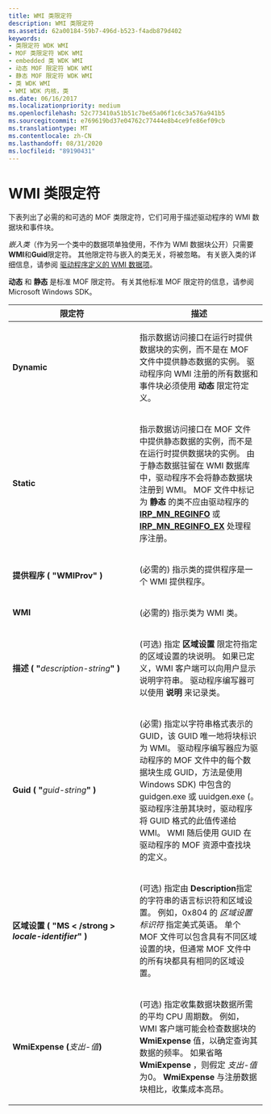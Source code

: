 ```yaml
---
title: WMI 类限定符
description: WMI 类限定符
ms.assetid: 62a00184-59b7-496d-b523-f4adb879d402
keywords:
- 类限定符 WDK WMI
- MOF 类限定符 WDK WMI
- embedded 类 WDK WMI
- 动态 MOF 限定符 WDK WMI
- 静态 MOF 限定符 WDK WMI
- 类 WDK WMI
- WMI WDK 内核，类
ms.date: 06/16/2017
ms.localizationpriority: medium
ms.openlocfilehash: 52c773410a51b51c7be65a06f1c6c3a576a941b5
ms.sourcegitcommit: e769619bd37e04762c77444e8b4ce9fe86ef09cb
ms.translationtype: MT
ms.contentlocale: zh-CN
ms.lasthandoff: 08/31/2020
ms.locfileid: "89190431"
---
```

# <a name="wmi-class-qualifiers"></a>WMI 类限定符





下表列出了必需的和可选的 MOF 类限定符，它们可用于描述驱动程序的 WMI 数据块和事件块。

*嵌入类*（作为另一个类中的数据项单独使用，不作为 WMI 数据块公开）只需要**WMI**和**Guid**限定符。 其他限定符与嵌入的类无关，将被忽略。 有关嵌入类的详细信息，请参阅 [驱动程序定义的 WMI 数据项](driver-defined-wmi-data-items.md)。

**动态** 和 **静态** 是标准 MOF 限定符。 有关其他标准 MOF 限定符的信息，请参阅 Microsoft Windows SDK。

<table>
<colgroup>
<col width="50%" />
<col width="50%" />
</colgroup>
<thead>
<tr class="header">
<th>限定符</th>
<th>描述</th>
</tr>
</thead>
<tbody>
<tr class="odd">
<td><p><strong>Dynamic</strong></p></td>
<td><p>指示数据访问接口在运行时提供数据块的实例，而不是在 MOF 文件中提供静态数据的实例。 驱动程序向 WMI 注册的所有数据和事件块必须使用 <strong>动态</strong> 限定符定义。</p></td>
</tr>
<tr class="even">
<td><p><strong>Static</strong></p></td>
<td><p>指示数据访问接口在 MOF 文件中提供静态数据的实例，而不是在运行时提供数据块的实例。 由于静态数据驻留在 WMI 数据库中，驱动程序不会将静态数据块注册到 WMI。 MOF 文件中标记为 <strong>静态</strong> 的类不应由驱动程序的 <a href="https://docs.microsoft.com/windows-hardware/drivers/kernel/irp-mn-reginfo" data-raw-source="[&lt;strong&gt;IRP_MN_REGINFO&lt;/strong&gt;](./irp-mn-reginfo.md)"><strong>IRP_MN_REGINFO</strong></a> 或 <a href="https://docs.microsoft.com/windows-hardware/drivers/kernel/irp-mn-reginfo-ex" data-raw-source="[&lt;strong&gt;IRP_MN_REGINFO_EX&lt;/strong&gt;](./irp-mn-reginfo-ex.md)"><strong>IRP_MN_REGINFO_EX</strong></a> 处理程序注册。</p></td>
</tr>
<tr class="odd">
<td><p><strong>提供程序 ( "WMIProv" ) </strong></p></td>
<td><p> (必需的) 指示类的提供程序是一个 WMI 提供程序。</p></td>
</tr>
<tr class="even">
<td><p><strong>WMI</strong></p></td>
<td><p> (必需的) 指示类为 WMI 类。</p></td>
</tr>
<tr class="odd">
<td><p><strong>描述 ( "</strong><em>description-string</em><strong>" ) </strong></p></td>
<td><p> (可选) 指定 <strong>区域设置</strong> 限定符指定的区域设置的块说明。 如果已定义，WMI 客户端可以向用户显示说明字符串。 驱动程序编写器可以使用 <strong>说明</strong> 来记录类。</p></td>
</tr>
<tr class="even">
<td><p><strong>Guid ( "</strong><em>guid-string</em><strong>" ) </strong></p></td>
<td><p> (必需) 指定以字符串格式表示的 GUID，该 GUID 唯一地将块标识为 WMI。 驱动程序编写器应为驱动程序的 MOF 文件中的每个数据块生成 GUID，方法是使用 Windows SDK) 中包含的 guidgen.exe 或 uuidgen.exe (。 驱动程序注册其块时，驱动程序将 GUID 格式的此值传递给 WMI。 WMI 随后使用 GUID 在驱动程序的 MOF 资源中查找块的定义。</p></td>
</tr>
<tr class="odd">
<td><p><strong>区域设置 ( "MS &lt; /strong &gt; <em>locale-identifier</em><strong>" ) </strong></p></td>
<td><p> (可选) 指定由 <strong>Description</strong>指定的字符串的语言标识符和区域设置。 例如，0x804 的 <em>区域设置标识符</em> 指定美式英语。 单个 MOF 文件可以包含具有不同区域设置的块，但通常 MOF 文件中的所有块都具有相同的区域设置。</p></td>
</tr>
<tr class="even">
<td><p><strong>WmiExpense (</strong><em>支出-值</em><strong>) </strong></p></td>
<td><p> (可选) 指定收集数据块数据所需的平均 CPU 周期数。 例如，WMI 客户端可能会检查数据块的 <strong>WmiExpense</strong> 值，以确定查询其数据的频率。 如果省略 <strong>WmiExpense</strong> ，则假定 <em>支出-值</em> 为0。 <strong>WmiExpense</strong> 与注册数据块相比，收集成本高昂。</p></td>
</tr>
</tbody>
</table>

 

 

